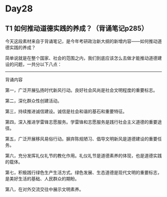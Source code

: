 # Day28
## T1 如何推动道德实践的养成？（背诵笔记p285）
今天这段素材来自于背诵笔记，是今年考研政治新大纲的新增内容——如何推动道德实践的养成？

简单说就是在整个国家、社会的范围之内，我们到底应该怎么去做才能推动道德建设的问题，一共分以下八点：

---
背诵内容

第一，广泛开展弘扬时代新风行动。良好社会风尚是社会文明程度的重要标志。

第二，深化群众性创建活动。

第三，持续推进诚信建设。诚信是社会和谐的基石和重要特征。

第四，深入推进学雷锋志愿服务。学雷锋和志愿服务是践行社会主义道德的重要途径。

第五，广泛开展移风易俗行动。摒弃陈规陋习、倡导文明新风是道德建设的重要任务。

第六，充分发挥礼仪礼节的教化作用。礼仪礼节是道德素养的体现，也是道德实践的载体。

第七，积极践行绿色生产生活方式。绿色发展、生态道德是现代文明的重要标志，是美好生活的基础、人民群众的期盼。

第八，在对外交流交往中展示文明素养。